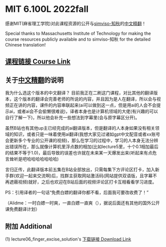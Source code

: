 # MIT 6.100L 2022fall 
感谢MIT(麻省理工学院)对此课程资源的公开与[simviso-知秋](https://www.simtoco.com/#/home)的[中文精翻](https://www.bilibili.com/video/BV1WE421V7bL/?spm_id_from=333.1387.homepage.video_card.click&vd_source=3181deb7fb0c10621dd8dbdf8ab90a04)！

Special thanks to Massachusetts Institute of Technology for making the course resources publicly available and to simviso-知秋 for the detailed Chinese translation!

## [课程链接 Course Link](https://ocw.mit.edu/courses/6-100l-introduction-to-cs-and-programming-using-python-fall-2022/pages/material-by-lecture/)

## 关于[中文精翻](https://www.bilibili.com/video/BV1WE421V7bL/?spm_id_from=333.1387.homepage.video_card.click&vd_source=3181deb7fb0c10621dd8dbdf8ab90a04)的说明
我为什么选这个版本的中文翻译？ 目前我正在二刷这门课程，对比其他的翻译版本，这个版本的翻译会完善老师的所说的内容，并且因为是人在翻译，所以会与视频正在讲的内容，课件的内容串联起来(ai可以做到这一点，但是用ai的人会不会提示ai，或者ai会不会偷懒很难说)，译者本身也是计算机领域的大佬(有兴趣的可以自行了解一下)，所以他会补充一些想法到字幕里(会与原字幕区分开)。 

虽然B站也有其他up主已经完成的ai翻译版本，但是翻译的人本身如果没有相关领域的知识，或者只是一味着使用ai翻译(我想大家见过诸如gpt中文配音或者xx账号会更新多个专业的公开课的视频)，那么在学习的过程中，学习的人本身无法分辨出错误所在，那么就像计算机里浮点数的相加(比如lecture5里，十个0.1相加最后的结果不等于1.0)，最后导致的误差也许就在未来某一天爆发出来(听起来有点危言耸听是吧哈哈哈哈哈哈哈)

言归正传，此翻译版本前五集在B站全部放出，只需每集下方评论区打卡，加入新手群(欢迎一起来交流啊)后，找群主获取网站激活码(网站提供双语版，且字幕不再遮蔽视频)就好，之后也欢迎在B站后面的视频评论区打卡互相看看学习进度。

PS：引用译者的一句话“免费白嫖的翻译你都不看，后面我可要改收费了！”

（Alidme：一时白嫖一时爽，一直白嫖一直爽（），据说后面还有其他的国外公开课免费翻译计划）

## 附加 Additional
(1) lecture06_finger_excise_solution's [下载链接 Download Link](https://ocw.mit.edu/courses/6-100l-introduction-to-cs-and-programming-using-python-fall-2022/resources/mit6_100l_f22_ex06_sol_pdf/)
